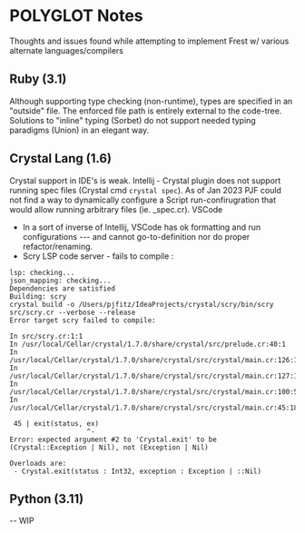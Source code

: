 # POLYGLOT Notes
Thoughts and issues found while attempting to implement Frest w/ various alternate languages/compilers

## Ruby (3.1)
Although supporting type checking (non-runtime), types are specified in an "outside" file.  The enforced file path is entirely external to the code-tree.   Solutions to "inline" typing (Sorbet) do not support needed typing paradigms (Union) in an elegant way.

## Crystal Lang (1.6)
Crystal support in IDE's is weak.   Intellij - Crystal plugin does not support running spec files (Crystal cmd `crystal spec`).  As of Jan 2023 PJF could not find a way to dynamically configure a Script run-confirugration that would allow running arbitrary files (ie. _spec.cr).
VSCode 
- In a sort of inverse of Intellij, VSCode has ok formatting and run configurations --- and cannot go-to-definition nor do proper refactor/renaming.
- Scry LSP code server - fails to compile :
```
lsp: checking...
json_mapping: checking...
Dependencies are satisfied
Building: scry
crystal build -o /Users/pjfitz/IdeaProjects/crystal/scry/bin/scry src/scry.cr --verbose --release
Error target scry failed to compile:

In src/scry.cr:1:1
In /usr/local/Cellar/crystal/1.7.0/share/crystal/src/prelude.cr:40:1
In /usr/local/Cellar/crystal/1.7.0/share/crystal/src/crystal/main.cr:126:1
In /usr/local/Cellar/crystal/1.7.0/share/crystal/src/crystal/main.cr:127:11
In /usr/local/Cellar/crystal/1.7.0/share/crystal/src/crystal/main.cr:100:5
In /usr/local/Cellar/crystal/1.7.0/share/crystal/src/crystal/main.cr:45:18

 45 | exit(status, ex)
                   ^-
Error: expected argument #2 to 'Crystal.exit' to be (Crystal::Exception | Nil), not (Exception | Nil)

Overloads are:
 - Crystal.exit(status : Int32, exception : Exception | ::Nil)
 ```

## Python (3.11)
-- WIP
